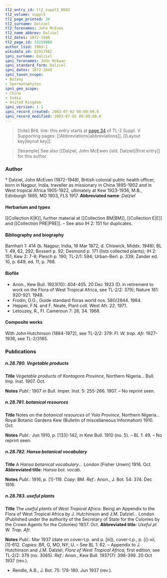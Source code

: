```yaml
---
tl2_entry_id: tl2_suppl5_0042
tl2_volume: suppl5
tl2_page_printed: 34
tl2_surname: Dalziel
tl2_forenames: John McEven
tl2_name_abbrev: Dalziel
tl2_dates: 1872-1948
tl2_page_id: 33259080
author_lsid: 1969-1
wikidata_id: Q2917982
ipni_surname: Dalziel
ipni_forenames: John McEwan
ipni_standard_form: Dalziel
ipni_dates: 1872-1948
ipni_taxon_scope: 
- Botany
- Spermatophytes
ipni_geo_scope: 
- China
- India
- United Kingdom
ipni_version: 1.1
ipni_record_created: 2003-07-02 00:00:00.0
ipni_record_modified: 2003-07-02 00:00:00.0
---
```



> [!cite] BHL link: this entry starts at [page 34](https://www.biodiversitylibrary.org/page/33259080) of TL-2 Suppl. V.
> Supporting pages: [[Abbreviations|abbreviations]], [[Layout key|layout key]].

> [!example] See also [[Dalziel, John McEwen {std. Dalziel}|first entry]] for this author

### Author

\* Dalziel, John McEven (1872-1948), British colonial public health officer, born in Nagpur, India, traveller as missionary in China 1895-1902 and in West tropical Africa 1905-1922, ultimately at Kew 1923-1936, M.B., Edinburgh 1895, MD 1903, FLS 1917. 
**Abbreviated name**: *Dalziel*

#### Herbarium and types

[[Collection K|K]], further material at [[Collection BM|BM]], [[Collection E|E]] and [[Collection PRE|PRE]]. – See also IH 2: 151 for duplicates.

#### Bibliography and biography

Barnhart 1: 414 (b. Nagpur, India, 16 Mar 1872, d. Chiswick, Middx. 1948); BL 1: 49, 62, 292; Bossert p. 92; Desmond p. 171 (lists collected plants); IH 2: 151; Kew 2: 7-8; Plesch p. 190; TL-2/1: 594; Urban-Berl. p. 339; Zander ed. 10, p. 649, ed. 11, p. 768.

#### Biofile

- Anon., Kew Bull. 1923(10): 404-405. 20 Dec 1923 (D. in retirement to work on the Flora of West Tropical Africa, see TL-2/2: 379); Nature 161: 920-921. 1948.
- Frodin, D.G., Guide standard floras world nos. 580/2844. 1984.
- Hepper, F.N. and F. Neate, Plant coll. West Afr. 22. 1971.
- Letouzey, R., Fl. Cameroun 7: 26, 34. 1968.

#### Composite works

With John Hutchinson (1884-1972), see TL-2/2: 379: *Fl. W. trop. Afr.* 1927-1936, see TL-2/3165.

### Publications

##### n.28.780. Vegetable products

**Title**
*Vegetable products* of *Kontagora Province*, Northern Nigeria... Bull. Imp. Inst. 1907. Oct.

**Notes**
*Publ*.: 1907 *in* Bull. Imper. Inst. 5: 255-266. 1907. – No reprint seen.

##### n.28.781. botanical resources

**Title**
Notes on the *botanical resources* of *Yola Province*, Northern Nigeria... Royal Botanic Gardens Kew (Bulletin of miscellaneous Information) 1910. Oct.

**Notes**
*Publ*.: Jun 1910, p. \[133\]-142, *in* Kew Bull. 1910 (no. 5). – BL 1: 49. – No reprint seen.

##### n.28.782. Hansa botanical vocabulary

**Title**
A *Hansa botanical vocabulary*... London \[Fisher Unwin\] 1916. Oct.
**Abbreviated title**: *Hansa bot. vocab.*

**Notes**
*Publ*.: 1916, p. \[1\]-119. *Copy*: BM.
*Ref*.: Anon., J. Bot. 54: 374. Dec 1916.

##### n.28.783. useful plants

**Title**
The *useful plants* of *West Tropical Africa*. Being an Appendix to the Flora of West Tropical Africa by J. Hutchinson and J.M. Dalziel... London (Published under the authority of the Secretary of State for the Colonies by the Crown Agents for the Colonies) 1937. Oct.
**Abbreviated title**: *Useful pl. W. Trop. Afr.*

**Notes**
*Publ*.: Mar 1937 (date on cover-t.p. and p. \[iii\]), cover-t.p., p. \[i\]-xii, \[1\]-612. *Copies*: BR, G, MO, NY, U. – See BL 1: 62. – Appendix to J. Hutchinson and J.M. Dalziel, *Flora of West Tropical Africa*, first edition, see TL-2/2: 379 (no. 3065).
*Ref*.: Anon., Kew Bull. 1937(7): 398-399. 20 Oct 1937 (rev.).
- Rendle, A.B., J. Bot. 75: 178-180. Jun 1937 (rev.).

